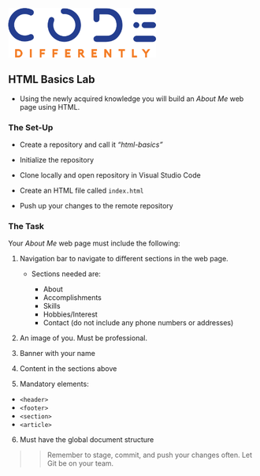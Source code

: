 <img  src="../code-diff-logo.png" alt="Code Differently Logo" style="height:100px; width:300px;">

## HTML Basics Lab

- Using the newly acquired knowledge you will build an *About Me* web page using HTML.


### The Set-Up

- Create a repository and call it  <em>“html-basics”</em> 

- Initialize the repository

- Clone locally and open repository in Visual Studio Code

- Create an HTML file called `index.html`

- Push up your changes to the remote repository



### The Task

Your *About Me* web page must include the following:

1. Navigation bar to navigate to different sections in the web page. 

    - Sections needed are:

        - About
        - Accomplishments
        - Skills
        - Hobbies/Interest
        - Contact (do not include any phone numbers or addresses)

2. An image of you. Must be professional. 

3. Banner with your name

4. Content in the sections above

5. Mandatory elements:

- `<header>`
- `<footer>`
- `<section>`
- `<article>`

6. Must have the global document structure

>> Remember to stage, commit, and push your changes often. Let Git be on your team.


